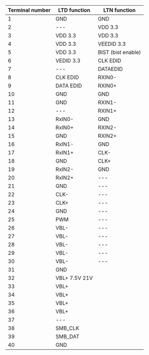| Terminal number | LTD function  | LTN function       |
| --------------- | ------------- | ------------------ |
| 1               | GND           | GND                |
| 2               | ---           | VDD 3.3            |
| 3               | VDD 3.3       | VDD 3.3            |
| 4               | VDD 3.3       | VEEDID 3.3         |
| 5               | VDD 3.3       | BIST (bist enable) |
| 6               | VEDID 3.3     | CLK EDID           |
| 7               | ---           | DATAEDID           |
| 8               | CLK EDID      | RXIN0-             |
| 9               | DATA EDID     | RXIN0+             |
| 10              | GND           | GND                |
| 11              | GND           | RXIN1-             |
| 12              | ---           | RXIN1+             |
| 13              | RxIN0-        | GND                |
| 14              | RxIN0+        | RXIN2-             |
| 15              | GND           | RXIN2+             |
| 16              | RxIN1-        | GND                |
| 17              | RxIN1+        | CLK-               |
| 18              | GND           | CLK+               |
| 19              | RxIN2-        | GND                |
| 20              | RxIN2+        | ---                |
| 21              | GND           | ---                |
| 22              | CLK-          | ---                |
| 23              | CLK+          | ---                |
| 24              | GND           | ---                |
| 25              | PWM           | ---                |
| 26              | VBL-          | ---                |
| 27              | VBL-          | ---                |
| 28              | VBL-          | ---                |
| 29              | VBL-          | ---                |
| 30              | VBL-          | ---                |
| 31              | GND           |                    |
| 32              | VBL+ 7.5V 21V |                    |
| 33              | VBL+          |                    |
| 34              | VBL+          |                    |
| 35              | VBL+          |                    |
| 36              | VBL+          |                    |
| 37              | ---           |                    |
| 38              | SMB_CLK       |                    |
| 39              | SMB_DAT       |                    |
| 40              | GND           |                    |

